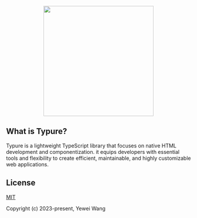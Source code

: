 <p align="center"><img width="300" src="https://github.com/wangyewei/Typurejs/assets/49926816/945db725-282b-440e-9202-8bb715a12c63" /></p>

## What is Typure?

Typure is a lightweight TypeScript library that focuses on native HTML development and componentization. it equips developers with essential tools and flexibility to create efficient, maintainable, and highly customizable web applications.

## License

[MIT](https://opensource.org/licenses/MIT)

Copyright (c) 2023-present, Yewei Wang
